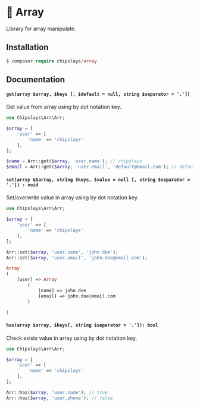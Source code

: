 # 🧰 Array

Library for array  manipulate.

## Installation

```php 
$ composer require chipslays/array
```

## Documentation

#### `get(array $array, $keys [, $default = null, string $separator = '.'])`

Get value from array using by dot notation key.

```php 
use Chipslays\Arr\Arr;

$array = [
    'user' => [
        'name' => 'chipslays'
    ],
];

$name = Arr::get($array, 'user.name'); // chipslays
$email = Arr::get($array, 'user.email', 'default@email.com'); // default@email.com 
```

#### `set(array &$array, string $keys, $value = null [, string $separator = '.']) : void`

Set/overwrite value in array using by dot notation key.

```php 
use Chipslays\Arr\Arr;

$array = [
    'user' => [
        'name' => 'chipslays'
    ],
];

Arr::set($array, 'user.name', 'john doe'); 
Arr::set($array, 'user.email', 'john.doe@email.com'); 

Array
(
    [user] => Array
        (
            [name] => john doe
            [email] => john.doe@email.com
        )

)
```

#### `has(array $array, $keys[, string $separator = '.']): bool`

Check exists value in array using by dot notation key.

```php
use Chipslays\Arr\Arr;

$array = [
    'user' => [
        'name' => 'chipslays'
    ],
];

Arr::has($array, 'user.name'); // true
Arr::has($array, 'user.phone'); // false
```
